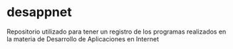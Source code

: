 # desappnet
Repositorio utilizado para tener un registro de los programas realizados en la materia de Desarrollo de Aplicaciones en Internet
